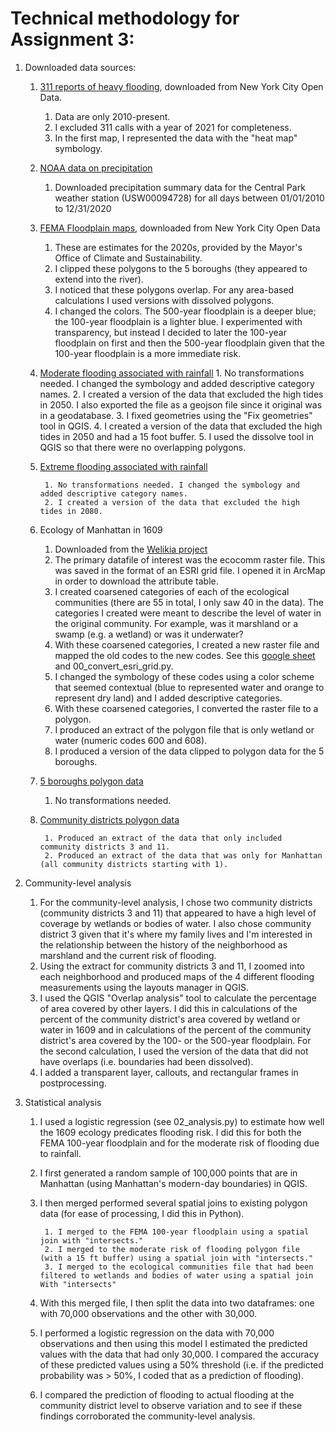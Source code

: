 # Technical methodology for Assignment 3:

1. Downloaded data sources:
  	1. [311 reports of heavy flooding](https://data.cityofnewyork.us/Social-Services/Street-flooding-map/euy6-dafe), downloaded from New York City Open Data.
  		  1. Data are only 2010-present.
  		  2. I excluded 311 calls with a year of 2021 for completeness.
  		  3. In the first map, I represented the data with the "heat map" symbology.

  	2. [NOAA data on precipitation](https://www.ncei.noaa.gov/access/services/data)
  	    1. Downloaded precipitation summary data for the Central Park weather station (USW00094728) for all days between 01/01/2010 to 12/31/2020
  	3. [FEMA Floodplain maps](https://data.cityofnewyork.us/Environment/Sea-Level-Rise-Maps-2020s-100-year-Floodplain-/ezfn-5dsb), downloaded from New York City Open Data
        1. These are estimates for the 2020s, provided by the Mayor's Office of Climate and Sustainability.
        2. I clipped these polygons to the 5 boroughs (they appeared to extend into the river).
        3. I noticed that these polygons overlap. For any area-based calculations I used versions with dissolved polygons.
        4. I changed the colors. The 500-year floodplain is a deeper blue; the 100-year floodplain is a lighter blue. I experimented with transparency, but instead I decided to later the 100-year floodplain on first and then the 500-year floodplain given that the 100-year floodplain is a more immediate risk.
  	4. [Moderate flooding associated with rainfall](https://data.cityofnewyork.us/City-Government/NYC-Stormwater-Flood-Map-Moderate-Flood/5rzh-cyqd)
    		1. No transformations needed. I changed the symbology and added descriptive category names.
    		2. I created a version of the data that excluded the high tides in 2050. I also exported the file as a geojson file since it original was in a geodatabase.
    		3. I fixed geometries using the "Fix geometries" tool in QGIS.
    		4. I created a version of the data that excluded the high tides in 2050 and had a 15 foot buffer.
    		5. I used the dissolve tool in QGIS so that there were no overlapping polygons.

  	5. [Extreme flooding associated with rainfall](https://data.cityofnewyork.us/City-Government/NYC-Stormwater-Flood-Map-Extreme-Flood/w8eg-8ha6)

    		1. No transformations needed. I changed the symbology and added descriptive category names.
    		2. I created a version of the data that excluded the high tides in 2080.
  	6. Ecology of Manhattan in 1609

  	    1. Downloaded from the [Welikia project](https://welikia.org/download/scientific-data/)
  	    2. The primary datafile of interest was the ecocomm raster file. This was saved in the format of an ESRI grid file. I opened it in ArcMap in order to download the attribute table.
  	    3. I created coarsened categories of each of the ecological communities (there are 55 in total, I only saw 40 in the data). The categories I created were meant to describe the level of water in the original community. For example, was it marshland or a swamp (e.g. a wetland) or was it underwater?
  	    4. With these coarsened categories, I created a new raster file and mapped the old codes to the new codes. See this [google sheet](https://docs.google.com/spreadsheets/d/17u_WjWDV2KCcGdX5MQt_RIMrHQfEeQ00MhGHXAw6WHk/edit#gid=0) and 00_convert_esri_grid.py.
  	    5. I changed the symbology of these codes using a color scheme that seemed contextual (blue to represented water and orange to represent dry land) and I added descriptive categories.
  	    6. With these coarsened categories, I converted the raster file to a polygon.
  	    7. I produced an extract of the polygon file that is only wetland or water (numeric codes 600 and 608).
  	    8. I produced a version of the data clipped to polygon data for the 5 boroughs.
  	7. [5 boroughs polygon data](https://data.cityofnewyork.us/City-Government/Borough-Boundaries/tqmj-j8zm)

  		  1. No transformations needed.
  	8. [Community districts polygon data](https://data.cityofnewyork.us/City-Government/Community-Districts/yfnk-k7r4)

    		1. Produced an extract of the data that only included community districts 3 and 11.
    		2. Produced an extract of the data that was only for Manhattan (all community districts starting with 1).

  2.   Community-level analysis
  		 1. For the community-level analysis, I chose two community districts (community districts 3 and 11) that  appeared to have a high level of coverage by wetlands or   bodies of water. I also chose community district 3 given that it's where my family lives and I'm interested in the relationship between the history of the neighborhood as marshland and the current risk of flooding.
  		 2. Using the extract for community districts 3 and 11, I zoomed into each neighborhood and produced maps of the 4 different flooding measurements using the layouts manager in QGIS.
  		 3. I used the QGIS "Overlap analysis" tool to calculate the percentage of area covered by other layers. I did this in calculations of the percent of the community district's area covered by wetland or water in 1609 and in calculations of the percent of the community district's area covered by the 100- or the 500-year floodplain. For the second calculation, I used the version of the data that did not have overlaps (i.e. boundaries had been dissolved).
  		 4. I added a transparent layer, callouts, and rectangular frames in postprocessing.

3.   Statistical analysis
		1. I used a logistic regression (see 02_analysis.py) to estimate how well the 1609 ecology predicates flooding risk. I did this for both the FEMA 100-year floodplain and for the moderate risk of flooding due to rainfall.
		2. I first generated a random sample of 100,000 points that are in Manhattan (using Manhattan's modern-day boundaries) in QGIS.
		3. I then merged performed several spatial joins to existing polygon data (for ease of processing, I did this in Python).

  				1. I merged to the FEMA 100-year floodplain using a spatial join with "intersects."
  				2. I merged to the moderate risk of flooding polygon file (with a 15 ft buffer) using a spatial join with "intersects."
  				3. I merged to the ecological communities file that had been filtered to wetlands and bodies of water using a spatial join With "intersects"
		4. With this merged file, I then split the data into two dataframes: one with 70,000 observations and the other with 30,000.
		5. I performed a logistic regression on the data with 70,000 observations and then using this model I estimated the predicted values with the data that had only 30,000. I compared the accuracy of these predicted values using a 50% threshold (i.e. if the predicted probability was > 50%, I coded that as a prediction of flooding).
		6. I compared the prediction of flooding to actual flooding at the community district level to observe variation and to see if these findings corroborated the community-level analysis.
